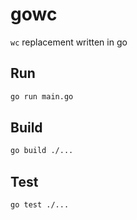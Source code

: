 # gowc

`wc` replacement written in go

## Run

```bash
go run main.go
```

## Build

```bash
go build ./...
```

## Test

```bash
go test ./...
```
